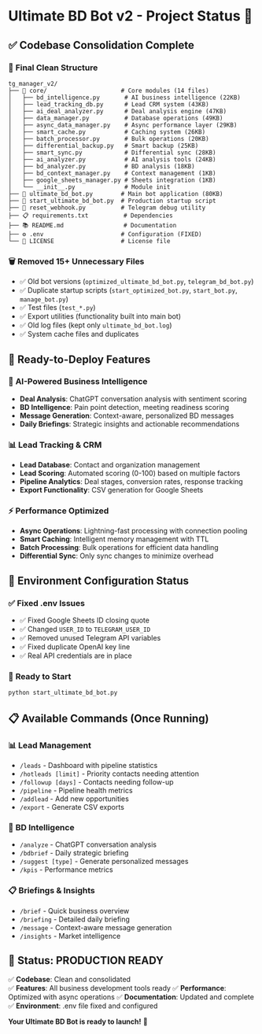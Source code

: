 # Ultimate BD Bot v2 - Project Status 🚀

## ✅ **Codebase Consolidation Complete**

### 📁 **Final Clean Structure**
```
tg_manager_v2/
├── 📂 core/                     # Core modules (14 files)
│   ├── bd_intelligence.py       # AI business intelligence (22KB)
│   ├── lead_tracking_db.py      # Lead CRM system (43KB) 
│   ├── ai_deal_analyzer.py      # Deal analysis engine (47KB)
│   ├── data_manager.py          # Database operations (49KB)
│   ├── async_data_manager.py    # Async performance layer (29KB)
│   ├── smart_cache.py           # Caching system (26KB)
│   ├── batch_processor.py       # Bulk operations (20KB)
│   ├── differential_backup.py   # Smart backup (25KB)
│   ├── smart_sync.py            # Differential sync (28KB)
│   ├── ai_analyzer.py           # AI analysis tools (24KB)
│   ├── bd_analyzer.py           # BD analysis (18KB)
│   ├── bd_context_manager.py    # Context management (1KB)
│   ├── google_sheets_manager.py # Sheets integration (1KB)
│   └── __init__.py              # Module init
├── 🤖 ultimate_bd_bot.py        # Main bot application (80KB)
├── 🚀 start_ultimate_bd_bot.py  # Production startup script
├── 🔧 reset_webhook.py          # Telegram debug utility
├── 📋 requirements.txt          # Dependencies
├── 📚 README.md                 # Documentation
├── ⚙️ .env                      # Configuration (FIXED)
└── 📄 LICENSE                   # License file
```

### 🗑️ **Removed 15+ Unnecessary Files**
- ✅ Old bot versions (`optimized_ultimate_bd_bot.py`, `telegram_bd_bot.py`)
- ✅ Duplicate startup scripts (`start_optimized_bot.py`, `start_bot.py`, `manage_bot.py`)  
- ✅ Test files (`test_*.py`)
- ✅ Export utilities (functionality built into main bot)
- ✅ Old log files (kept only `ultimate_bd_bot.log`)
- ✅ System cache files and duplicates

## 🎯 **Ready-to-Deploy Features**

### 🧠 **AI-Powered Business Intelligence**
- **Deal Analysis**: ChatGPT conversation analysis with sentiment scoring
- **BD Intelligence**: Pain point detection, meeting readiness scoring
- **Message Generation**: Context-aware, personalized BD messages  
- **Daily Briefings**: Strategic insights and actionable recommendations

### 📊 **Lead Tracking & CRM**
- **Lead Database**: Contact and organization management
- **Lead Scoring**: Automated scoring (0-100) based on multiple factors
- **Pipeline Analytics**: Deal stages, conversion rates, response tracking
- **Export Functionality**: CSV generation for Google Sheets

### ⚡ **Performance Optimized**
- **Async Operations**: Lightning-fast processing with connection pooling
- **Smart Caching**: Intelligent memory management with TTL
- **Batch Processing**: Bulk operations for efficient data handling
- **Differential Sync**: Only sync changes to minimize overhead

## 🔧 **Environment Configuration Status**

### ✅ **Fixed .env Issues**
- ✅ Fixed Google Sheets ID closing quote
- ✅ Changed `USER_ID` to `TELEGRAM_USER_ID`
- ✅ Removed unused Telegram API variables
- ✅ Fixed duplicate OpenAI key line
- ✅ Real API credentials are in place

### 🚀 **Ready to Start**
```bash
python start_ultimate_bd_bot.py
```

## 📋 **Available Commands (Once Running)**

### 📊 **Lead Management**
- `/leads` - Dashboard with pipeline statistics
- `/hotleads [limit]` - Priority contacts needing attention
- `/followup [days]` - Contacts needing follow-up
- `/pipeline` - Pipeline health metrics
- `/addlead` - Add new opportunities
- `/export` - Generate CSV exports

### 🧠 **BD Intelligence** 
- `/analyze` - ChatGPT conversation analysis
- `/bdbrief` - Daily strategic briefing
- `/suggest [type]` - Generate personalized messages
- `/kpis` - Performance metrics

### 📋 **Briefings & Insights**
- `/brief` - Quick business overview
- `/briefing` - Detailed daily briefing  
- `/message` - Context-aware message generation
- `/insights` - Market intelligence

## 🎉 **Status: PRODUCTION READY**

✅ **Codebase**: Clean and consolidated  
✅ **Features**: All business development tools ready
✅ **Performance**: Optimized with async operations
✅ **Documentation**: Updated and complete
✅ **Environment**: .env file fixed and configured

**Your Ultimate BD Bot is ready to launch!** 🚀 